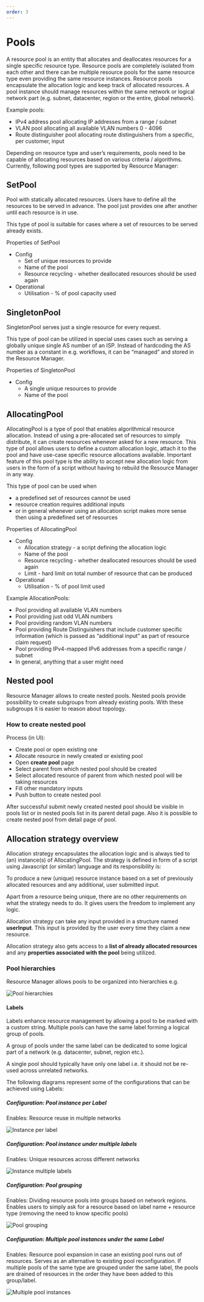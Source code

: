 ```yaml
---
order: 3
---
```


# Pools

A resource pool is an entity that allocates and deallocates resources
for a single specific resource type. Resource pools are completely
isolated from each other and there can be multiple resource pools for
the same resource type even providing the same resource instances.
Resource pools encapsulate the allocation logic and keep track of
allocated resources. A pool instance should manage resources within the
same network or logical network part (e.g. subnet, datacenter, region or
the entire, global network).

Example pools:

- IPv4 address pool allocating IP addresses from a range / subnet
- VLAN pool allocating all available VLAN numbers 0 - 4096
- Route distinguisher pool allocating route distinguishers from a
  specific, per customer, input

Depending on resource type and user’s requirements, pools need to be
capable of allocating resources based on various criteria / algorithms.
Currently, following pool types are supported by Resource Manager:

## SetPool

Pool with statically allocated resources. Users have to define all the
resources to be served in advance. The pool just provides one after
another until each resource is in use.

This type of pool is suitable for cases where a set of resources to be
served already exists.

Properties of SetPool

- Config
  - Set of unique resources to provide
  - Name of the pool
  - Resource recycling - whether deallocated resources should be
    used again
- Operational
  - Utilisation - % of pool capacity used

## SingletonPool

SingletonPool serves just a single resource for every request.

This type of pool can be utilized in special uses cases such as serving
a globally unique single AS number of an ISP. Instead of hardcoding the
AS number as a constant in e.g. workflows, it can be “managed” and
stored in the Resource Manager.

Properties of SingletonPool

- Config
  - A single unique resources to provide
  - Name of the pool

## AllocatingPool

AllocatingPool is a type of pool that enables algorithmical resource
allocation. Instead of using a pre-allocated set of resources to simply
distribute, it can create resources whenever asked for a new resource.
This type of pool allows users to define a custom allocation logic,
attach it to the pool and have use-case specific resource allocations
available. Important feature of this pool type is the ability to accept
new allocation logic from users in the form of a script without having
to rebuild the Resource Manager in any way.

This type of pool can be used when

- a predefined set of resources cannot be used
- resource creation requires additional inputs
- or in general whenever using an allocation script makes more sense
  then using a predefined set of resources

Properties of AllocatingPool

- Config
  - Allocation strategy - a script defining the allocation logic
  - Name of the pool
  - Resource recycling - whether deallocated resources should be
    used again
  - Limit - hard limit on total number of resource that can be
    produced
- Operational
  - Utilisation - % of pool limit used

Example AllocationPools:

- Pool providing all available VLAN numbers
- Pool providing just odd VLAN numbers
- Pool providing random VLAN numbers
- Pool providing Route Distinguishers that include customer specific
  information (which is passed as “additional input” as part of
  resource claim request)
- Pool providing IPv4-mapped IPv6 addresses from a specific range /
  subnet
- In general, anything that a user might need

## Nested pool

Resource Manager allows to create nested pools. Nested pools provide possibility to create subgroups from already existing pools. With these subgroups it is easier to reason about topology.

### How to create nested pool

Process (in UI):

- Create pool or open existing one
- Allocate resource in newly created or existing pool
- Open **create pool** page
- Select parent from which nested pool should be created
- Select allocated resource of parent from which nested pool will be taking resources
- Fill other mandatory inputs
- Push button to create nested pool

After successful submit newly created nested pool should be visible in pools list or in nested pools list in its parent detail page. Also it is possible to create nested pool from detail page of pool.

## Allocation strategy overview

Allocation strategy encapsulates the allocation logic and is always tied
to (an) instance(s) of AllocatingPool. The strategy is defined in form
of a script using Javascript (or similar) language and its
responsibility is:

To produce a new (unique) resource instance based on a set of previously
allocated resources and any additional, user submitted input.

Apart from a resource being unique, there are no other requirements on
what the strategy needs to do. It gives users the freedom to implement
any logic.

Allocation strategy can take any input provided in a structure named
**userInput**. This input is provided by the user every time they claim a
new resource.

Allocation strategy also gets access to a
**list of already allocated resources** and any
**properties associated with the pool** being utilized.

### Pool hierarchies

Resource Manager allows pools to be organized into hierarchies e.g.

![Pool hierarchies](rm_hierarchy.png)

#### Labels

Labels enhance resource management by allowing a pool to be marked with
a custom string. Multiple pools can have the same label forming a
logical group of pools.

A group of pools under the same label can be dedicated to some logical
part of a network (e.g. datacenter, subnet, region etc.).

A single pool should typically have only one label i.e. it should not be
re-used across unrelated networks.

The following diagrams represent some of the configurations that can be
achieved using Labels:

##### Configuration: **Pool instance per Label**

Enables: Resource reuse in multiple networks

![Instance per label](instance_per_label.png)

##### Configuration: **Pool instance under multiple labels**

Enables: Unique resources across different networks

![Instance multiple labels](instance_multiple_labels.png)

##### Configuration: **Pool grouping**

Enables: Dividing resource pools into groups based on network regions.
Enables users to simply ask for a resource based on label name +
resource type (removing the need to know specific pools)

![Pool grouping](instance_grouping.png)

##### Configuration: **Multiple pool instances under the same Label**

Enables: Resource pool expansion in case an existing pool runs out of
resources. Serves as an alternative to existing pool reconfiguration. If
multiple pools of the same type are grouped under the same label, the
pools are drained of resources in the order they have been added to this
group/label.

![Multiple pool instances](multiple_instance_label.png)
